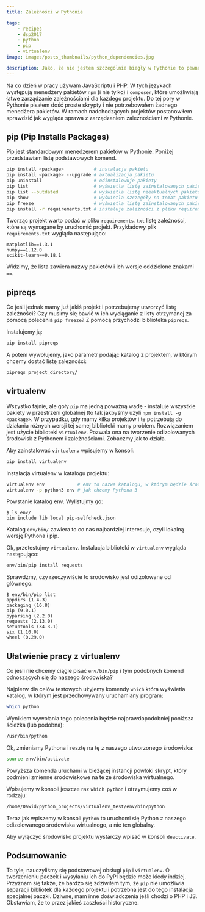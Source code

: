 ```yaml
---
title: Zależności w Pythonie

tags:
    - recipes
    - dsp2017
    - python
    - pip
    - virtualenv
image: images/posts_thumbnails/python_dependencies.jpg

description: Jako, że nie jestem szczególnie biegły w Pythonie to pewne rzeczy są dla mnie nowością. Tym razem wpis o tym jak wyglądają zależności w Pythonie w porównaniu do innych języków, które znam.
---
```

Na co dzień w pracy używam JavaScriptu i PHP. W tych językach występują menedżery pakietów `npm` (i nie tylko) i `composer`, które umożliwiają łatwe zarządzanie zależnościami dla każdego projektu. Do tej pory w Pythonie pisałem dość proste skrypty i nie potrzebowałem żadnego menedżera pakietów. W ramach nadchodzących projektów postanowiłem sprawdzić jak wygląda sprawa z zarządzaniem zależnościami w Pythonie.

<!-- truncate -->

## pip (Pip Installs Packages)

Pip jest standardowym menedżerem pakietów w Pythonie. Poniżej przedstawiam listę podstawowych komend.

```bash
pip install <package>           # instalacja pakietu
pip install <package> --upgrade # aktualizacja pakietu
pip uninstall                   # odinstalowuje pakiety
pip list                        # wyświetla listę zainstalowanych pakietów
pip list --outdated             # wyświetla listę nieaktualnych pakietów
pip show                        # wyświetla szczegóły na temat pakietu
pip freeze                      # wyświetla listę zainstalowanych pakietów w formacie plików requirements.txt
pip install -r requirements.txt # instaluje zależności z pliku requirements.txt
```

Tworząc projekt warto podać w pliku `requirements.txt` listę zależności, które są wymagane by uruchomić projekt. Przykładowy plik `requirements.txt` wygląda następująco:

```
matplotlib==1.3.1
numpy==1.12.0
scikit-learn==0.18.1
```

Widzimy, że lista zawiera nazwy pakietów i ich wersje oddzielone znakami `==`.

## pipreqs

Co jeśli jednak mamy już jakiś projekt i potrzebujemy utworzyć listę zależności? Czy musimy się bawić w ich wyciąganie z listy otrzymanej za pomocą polecenia `pip freeze`? Z pomocą przychodzi biblioteka `pipreqs`.

Instalujemy ją:

```bash
pip install pipreqs
```

A potem wywołujemy, jako parametr podając katalog z projektem, w którym chcemy dostać listę zależności:

```bash
pipreqs project_directory/
```

## virtualenv

Wszystko fajnie, ale goły `pip` ma jedną poważną wadę - instaluje wszystkie pakiety w przestrzeni globalnej (to tak jakbyśmy użyli `npm install -g <package>`. W przypadku, gdy mamy kilka projektów i te potrzebują do działania różnych wersji tej samej biblioteki mamy problem. Rozwiązaniem jest użycie biblioteki `virtualenv`. Pozwala ona na tworzenie odizolowanych środowisk z Pythonem i zależnościami. Zobaczmy jak to działa.

Aby zainstalować `virtualenv` wpisujemy w konsoli:

```bash
pip install virtualenv
```

Instalacja virtualenv w katalogu projektu:

```bash
virtualenv env            # env to nazwa katalogu, w którym będzie środowisko
virtualenv -p python3 env # jak chcemy Pythona 3
```

Powstanie katalog env. Wylistujmy go:

```shell-session
$ ls env/
bin include lib local pip-selfcheck.json
```

Katalog `env/bin/` zawiera to co nas najbardziej interesuje, czyli lokalną wersję Pythona i pip.

Ok, przetestujmy `virtualenv`. Instalacja biblioteki w `virtualenv` wygląda następująco:

```bash
env/bin/pip install requests
```

Sprawdźmy, czy rzeczywiście to środowisko jest odizolowane od głównego:

```shell-session
$ env/bin/pip list
appdirs (1.4.3)
packaging (16.8)
pip (9.0.1)
pyparsing (2.2.0)
requests (2.13.0)
setuptools (34.3.1)
six (1.10.0)
wheel (0.29.0)
```

## Ułatwienie pracy z virtualenv

Co jeśli nie chcemy ciągle pisać `env/bin/pip` i tym podobnych komend odnoszących się do naszego środowiska?

Najpierw dla celów testowych użyjemy komendy `which` która wyświetla katalog, w którym jest przechowywany uruchamiany program:

```bash
which python
```

Wynikiem wywołania tego polecenia będzie najprawdopodobniej poniższa ścieżka (lub podobna):

```bash
/usr/bin/python
```

Ok, zmieniamy Pythona i resztę na tę z naszego utworzonego środowiska:

```bash
source env/bin/activate
```

Powyższa komenda uruchami w bieżącej instancji powłoki skrypt, który podmieni zmienne środowiskowe na te ze środowiska wirtualnego.

Wpisujemy w konsoli jeszcze raz `which python` i otrzymujemy coś w rodzaju:

```bash
/home/Dawid/python_projects/virtualenv_test/env/bin/python
```

Teraz jak wpiszemy w konsoli `python` to uruchomi się Python z naszego odizolowanego środowiska wirtualnego, a nie ten globalny.

Aby wyłączyć środowisko projektu wystarczy wpisać w konsoli `deactivate`.

## Podsumowanie

To tyle, nauczyliśmy się podstawowej obsługi `pip` i `virtualenv`. O tworzenieniu paczek i wysyłaniu ich do PyPI będzie może kiedy indziej. Przyznam się także, że bardzo się zdziwiłem tym, że `pip` nie umożliwia separacji bibliotek dla każdego projektu i potrzebna jest do tego instalacja specjalnej paczki. Dziwne, mam inne doświadczenia jeśli chodzi o PHP i JS. Obstawiam, że to przez jakieś zaszłości historyczne.
